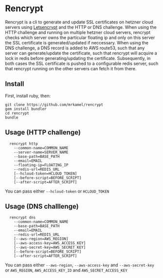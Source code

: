 
# Rencrypt

Rencrypt is a cli to generate and update SSL certificates on hetzner cloud
servers using [Letsencrypt](https://letsencrypt.org/) and the HTTP or DNS
challenge. When using the HTTP challenge and running on multiple hetzner cloud
servers, rencrypt checks which server owns the particular floating ip and only
on this server the SSL certificate is generated/updated if neccessary. When
using the DNS challenge, a DNS record is added to AWS route53, such that any
server can generate/update the certificate, such that rencrypt will acquire a
lock in redis before generating/updating the certificate. Subsequently, in both
cases the SSL certificate is pushed to a configurable redis server, such that
rencrypt running on the other servers can fetch it from there.

## Install

First, install ruby, then:

```
git clone https://github.com/mrkamel/rencrypt
gem install bundler
cd rencrypt
bundle
```

## Usage (HTTP challenge)

```
  rencrypt http
    --common-name=COMMON_NAME
    --server-name=SERVER_NAME
    --base-path=BASE_PATH
    --email=EMAIL
    --floating-ip=FLOATING_IP
    --redis-url=REDIS_URL
    [--hcloud-token=HCLOUD_TOKEN]
    [--before-script=BEFORE_SCRIPT]
    [--after-script=AFTER_SCRIPT]
```

You can pass either `--hcloud-token` or `HCLOUD_TOKEN`

## Usage (DNS challlenge)

```
  rencrypt dns
    --common-name=COMMON_NAME
    --base-path=BASE_PATH
    --email=EMAIL
    --redis-url=REDIS_URL
    [--aws-region=AWS_REGION]
    [--aws-access-key=AWS_ACCESS_KEY]
    [--aws-secret-key=AWS_SECRET_KEY]
    [--before-script=BEFORE_SCRIPT]
    [--after-script=AFTER_SCRIPT]
```

You can pass either `--aws-region`, `--aws-access-key` and `--aws-secret-key`
or `AWS_REGION`, `AWS_ACCESS_KEY_ID` and `AWS_SECRET_ACCESS_KEY`
